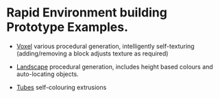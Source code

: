 # Rapid Environment building Prototype Examples.

* [Voxel](blocks/) various procedural generation, intelligently self-texturing (adding/removing a block adjusts texture as required)

* [Landscape](surface/) procedural generation, includes height based colours and auto-locating objects.

* [Tubes](cylinder/) self-colouring extrusions
